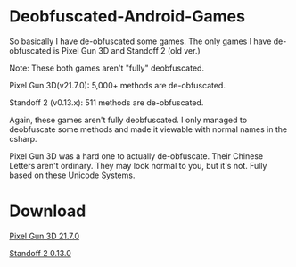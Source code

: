 # Deobfuscated-Android-Games
So basically I have de-obfuscated some games. 
The only games I have de-obfuscated is Pixel Gun 3D and Standoff 2 (old ver.)

Note: These both games aren't "fully" deobfuscated. 

Pixel Gun 3D(v21.7.0): 5,000+ methods are de-obfuscated.

Standoff 2 (v0.13.x): 511 methods are de-obfuscated.

Again, these games aren't fully deobfuscated. I only managed to deobfuscate some methods and made it viewable with normal names in the csharp.

Pixel Gun 3D was a hard one to actually de-obfuscate. Their Chinese Letters aren't ordinary. They may look normal to you, but it's not. Fully based on these Unicode Systems.

# Download
[Pixel Gun 3D 21.7.0](https://github.com/SliceCast/Deobfuscated-Android-Games/releases/download/CSharp/PG3DDeobfuscation21.7.0.cs)

[Standoff 2 0.13.0](https://github.com/SliceCast/Deobfuscated-Android-Games/releases/download/CSharp/Standoff2.cs)
